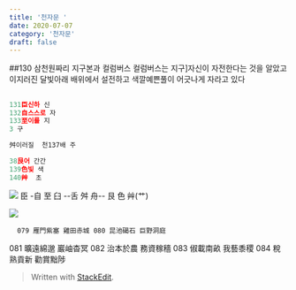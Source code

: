 ```yaml
---
title: '천자문 '
date: 2020-07-07
category: '천자문'
draft: false
---
```

  ##130 삼천원짜리 지구본과 컬럼버스
  컬럼버스는 지구]자신이  자전한다는 것을 알았고
  이지러진 달빛아래 배위에서 설전하고
  색깔예쁜풀이 어긋나게  자라고 있다
  

## 

```js
131臣신하 신
132自스스로 자
133至이를 지
3 구

舛이러질  천137배 주

38艮어 간간
139色빛 색
140艸  초
```
![](https://i.ibb.co/f2gc0N9/2020-07-08-10-43-29.png)
臣 -自 至 臼 --舌 舛 舟-- 艮 色 艸(艹)


![](https://i.ibb.co/wBzV0DP/2020-07-08-11-00-48.png)
      
     
      079 雁門紫塞 雞田赤城 080 昆池碣石 巨野洞庭 
081 曠遠綿邈 巖岫杳冥 082 治本於農 務資稼穡
083 俶載南畝 我藝黍稷 084 稅熟貢新 勸賞黜陟 

> Written with [StackEdit](https://stackedit.io/).
<!--stackedit_data:
eyJoaXN0b3J5IjpbNjA1MDkwNTk1LDE2MzY0MDQyNDksLTQ4MT
Q0ODcxOSwxMzE4MDgxODYyLC0yNDU0NjgxMzQsLTY4OTIwNzc0
NSwtMjg1NDE2ODcwLDU4NzYwMDcyMSwtMTg2ODgwODY0NSwxNz
Y5NTk4NDcyLC0xNTIxMjk0MDI0LDg3NTA5NjYzN119
-->